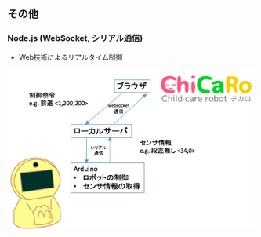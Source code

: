 ## その他
### Node.js (WebSocket, シリアル通信)

* Web技術によるリアルタイム制御

<img src="slides/chicaro/img/chicaro5.png" style="margin: 0px;">